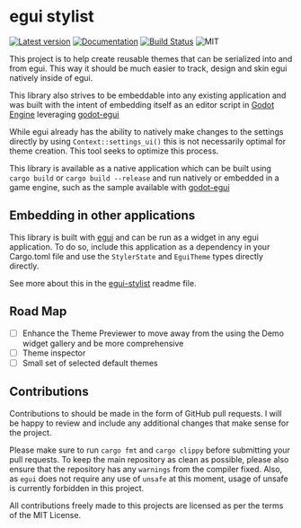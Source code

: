 # egui stylist

[![Latest version](https://img.shields.io/crates/v/egui-stylist.svg)](https://crates.io/crates/egui-stylist)
[![Documentation](https://docs.rs/egui-stylist/badge.svg)](https://docs.rs/egui-stylist)
[![Build Status](https://github.com/jacobsky/egui-stylist/workflows/CI/badge.svg)](https://github.com/jacobsky/egui-stylist/actions?workflow=CI)
![MIT](https://img.shields.io/badge/license-MIT-blue.svg)

This project is to help create reusable themes that can be serialized into and from egui. This way it should be much easier to track, design and skin egui natively inside of egui.

This library also strives to be embeddable into any existing application and was built with the intent of embedding itself as an editor script in [Godot Engine](https://godotengine.org/) leveraging [godot-egui](https://github.com/setzer22/godot-egui)

While egui already has the ability to natively make changes to the settings directly by using `Context::settings_ui()` this is not necessarily optimal for theme creation. This tool seeks to optimize this process.

This library is available as a native application which can be built using `cargo build` or `cargo build --release` and run natively or embedded in a game engine, such as the sample available with [godot-egui](https://github.com/setzer22/godot-egui)
## Embedding in other applications

This library is built with [egui](https://docs.rs/egui/) and can be run as a widget in any egui application. To do so, include this application as a dependency in your Cargo.toml file and use the `StylerState` and `EguiTheme` types directly directly.

See more about this in the [egui-stylist](egui-stylist/README.md) readme file.

## Road Map

- [ ] Enhance the Theme Previewer to move away from the using the Demo widget gallery and be more comprehensive
- [ ] Theme inspector
- [ ] Small set of selected default themes
## Contributions

Contributions to should be made in the form of GitHub pull requests. I will be happy to review and include any additional changes that make sense for the project.

Please make sure to run `cargo fmt` and `cargo clippy` before submitting your pull requests. To keep the main repository as clean as possible, please also ensure that the repository has any `warnings` from the compiler fixed. Also, as `egui` does not require any use of `unsafe` at this moment, usage of unsafe is currently forbidden in this project.

All contributions freely made to this projects are licensed as per the terms of the MIT License.

